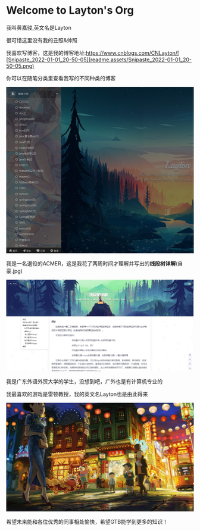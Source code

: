 # Welcome to Layton's Org

我叫黄嘉骏,英文名是Layton

很可惜这里没有我的丑照&帅照

我喜欢写博客，这是我的博客地址:https://www.cnblogs.com/CNLayton/![Snipaste_2022-01-01_20-50-05](readme.assets/Snipaste_2022-01-01_20-50-05.png)

你可以在随笔分类里查看我写的不同种类的博客

![Snipaste_2022-01-01_20-57-03](readme.assets/Snipaste_2022-01-01_20-57-03.png)

我是一名退役的ACMER，这是我花了两周时间才理解并写出的**线段树详解**(自豪.jpg)

![](readme.assets/Snipaste_2022-01-01_20-58-59.png)

我是广东外语外贸大学的学生，没想到吧，广外也是有计算机专业的

我最喜欢的游戏是雷顿教授，我的英文名Layton也是由此得来

![src=http___cdn.duitang.com_uploads_item_201202_03_20120203184858_avVxr.jpg&refer=http___cdn.duitang](readme.assets/src=http___cdn.duitang.com_uploads_item_201202_03_20120203184858_avVxr.jpg&refer=http___cdn.duitang.png)

希望未来能和各位优秀的同事相处愉快，希望GTB能学到更多的知识！